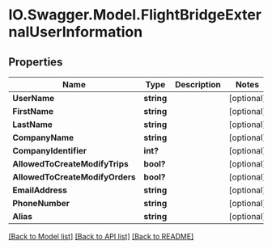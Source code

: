 # IO.Swagger.Model.FlightBridgeExternalUserInformation
## Properties

Name | Type | Description | Notes
------------ | ------------- | ------------- | -------------
**UserName** | **string** |  | [optional] 
**FirstName** | **string** |  | [optional] 
**LastName** | **string** |  | [optional] 
**CompanyName** | **string** |  | [optional] 
**CompanyIdentifier** | **int?** |  | [optional] 
**AllowedToCreateModifyTrips** | **bool?** |  | [optional] 
**AllowedToCreateModifyOrders** | **bool?** |  | [optional] 
**EmailAddress** | **string** |  | [optional] 
**PhoneNumber** | **string** |  | [optional] 
**Alias** | **string** |  | [optional] 

[[Back to Model list]](../README.md#documentation-for-models) [[Back to API list]](../README.md#documentation-for-api-endpoints) [[Back to README]](../README.md)

